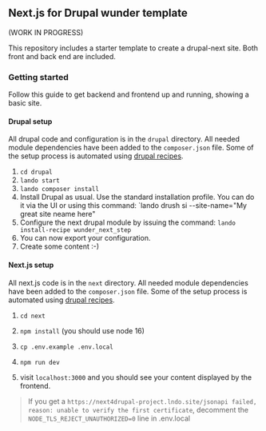 ## Next.js for Drupal wunder template

(WORK IN PROGRESS)

This repository includes a starter template to create a drupal-next site. Both front and back end are included.

### Getting started

Follow this guide to get backend and frontend up and running, showing a basic site.

#### Drupal setup

All drupal code and configuration is in the `drupal` directory.
All needed module dependencies have been added to the `composer.json` file.
Some of the setup process is automated using [drupal recipes](https://www.drupal.org/project/distributions_recipes).

1. `cd drupal`
2. `lando start`
3. `lando composer install`
4. Install Drupal as usual. Use the standard installation profile. You can do it via the UI or using this command: `lando drush si --site-name="My great site neame here"
5. Configure the next drupal module by issuing the command:  `lando install-recipe wunder_next_step`
6. You can now export your configuration.
7. Create some content :-)

#### Next.js setup

All next.js code  is in the `next` directory.
All needed module dependencies have been added to the `composer.json` file.
Some of the setup process is automated using [drupal recipes](https://www.drupal.org/project/distributions_recipes).

1. `cd next`
2. `npm install` (you should use node 16)
3. `cp .env.example .env.local`
4. `npm run dev`

5. visit `localhost:3000` and you should see your content displayed by the frontend.
> If you get a `https://next4drupal-project.lndo.site/jsonapi failed, reason: unable to verify the first certificate`,
  decomment the `NODE_TLS_REJECT_UNAUTHORIZED=0` line in .env.local